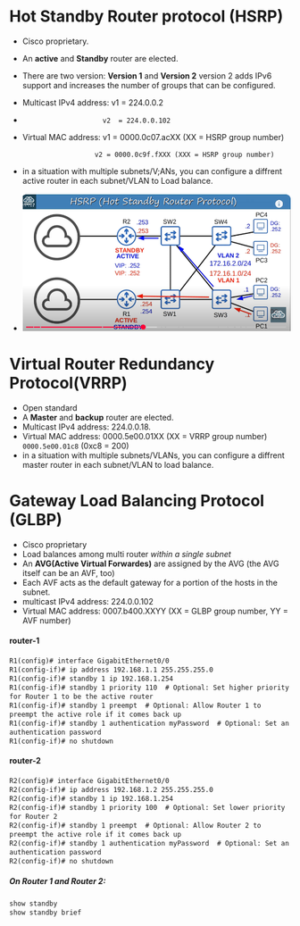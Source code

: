 # Hot Standby Router protocol (HSRP)

* Cisco proprietary.
* An **active** and **Standby** router are elected.
* There are two version: **Version 1** and **Version 2**
  version 2 adds IPv6 support and increases the number of groups that can be configured.
* Multicast IPv4 address: v1  = 224.0.0.2
* 
                          v2  = 224.0.0.102

* Virtual MAC address:  v1 = 0000.0c07.acXX (XX = HSRP group number)

                        v2 = 0000.0c9f.fXXX (XXX = HSRP group number)
* in a situation with multiple subnets/V;ANs, you can configure a diffrent active router in each subnet/VLAN to Load balance.
* ![preview](./images/ccna-08.png)

# Virtual Router Redundancy Protocol(VRRP)

* Open standard 
* A **Master** and **backup** router are elected.
* Multicast IPv4 address: 224.0.0.18.
* Virtual MAC address: 0000.5e00.01XX (XX = VRRP group number) `0000.5e00.01c8` (0xc8 = 200)
* in a situation with multiple subnets/VLANs, you can configure a diffrent master router in each subnet/VLAN to load balance.

# Gateway Load Balancing Protocol (GLBP)

* Cisco proprietary 
* Load balances among multi router *within a single subnet*
* An **AVG(Active Virtual Forwardes)** are assigned by the AVG (the AVG itself can be an AVF, too)
* Each AVF acts as the default gateway for a portion of the hosts in the subnet.
* multicast IPv4 address: 224.0.0.102
* Virtual MAC address: 0007.b400.XXYY (XX = GLBP group number, YY = AVF number)

#### router-1
```
R1(config)# interface GigabitEthernet0/0
R1(config-if)# ip address 192.168.1.1 255.255.255.0
R1(config-if)# standby 1 ip 192.168.1.254
R1(config-if)# standby 1 priority 110  # Optional: Set higher priority for Router 1 to be the active router
R1(config-if)# standby 1 preempt  # Optional: Allow Router 1 to preempt the active role if it comes back up
R1(config-if)# standby 1 authentication myPassword  # Optional: Set an authentication password
R1(config-if)# no shutdown

```
#### router-2

```
R2(config)# interface GigabitEthernet0/0
R2(config-if)# ip address 192.168.1.2 255.255.255.0
R2(config-if)# standby 1 ip 192.168.1.254
R2(config-if)# standby 1 priority 100  # Optional: Set lower priority for Router 2
R2(config-if)# standby 1 preempt  # Optional: Allow Router 2 to preempt the active role if it comes back up
R2(config-if)# standby 1 authentication myPassword  # Optional: Set an authentication password
R2(config-if)# no shutdown

```
##### On Router 1 and Router 2: 

```
show standby
show standby brief
```

 
